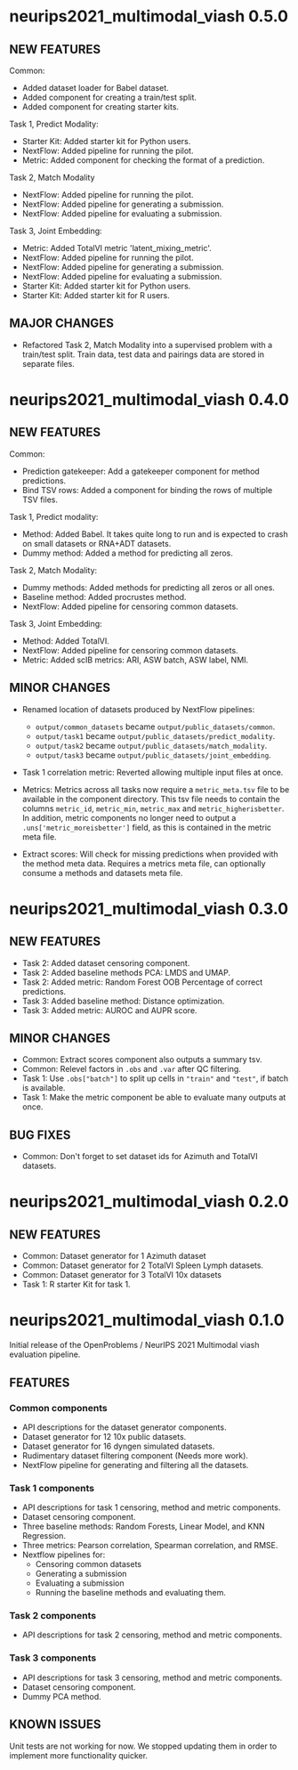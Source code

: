 # neurips2021_multimodal_viash 0.5.0

## NEW FEATURES

Common:
* Added dataset loader for Babel dataset.
* Added component for creating a train/test split.
* Added component for creating starter kits.

Task 1, Predict Modality:
* Starter Kit: Added starter kit for Python users.
* NextFlow: Added pipeline for running the pilot.
* Metric: Added component for checking the format of a prediction.

Task 2, Match Modality
* NextFlow: Added pipeline for running the pilot.
* NextFlow: Added pipeline for generating a submission.
* NextFlow: Added pipeline for evaluating a submission.

Task 3, Joint Embedding:
* Metric: Added TotalVI metric 'latent_mixing_metric'.
* NextFlow: Added pipeline for running the pilot.
* NextFlow: Added pipeline for generating a submission.
* NextFlow: Added pipeline for evaluating a submission.
* Starter Kit: Added starter kit for Python users.
* Starter Kit: Added starter kit for R users.

## MAJOR CHANGES

* Refactored Task 2, Match Modality into a supervised problem with a train/test split.
  Train data, test data and pairings data are stored in separate files.

# neurips2021_multimodal_viash 0.4.0

## NEW FEATURES

Common:
* Prediction gatekeeper: Add a gatekeeper component for method predictions.
* Bind TSV rows: Added a component for binding the rows of multiple TSV files.

Task 1, Predict modality:

* Method: Added Babel. It takes quite long to run and is expected to crash on 
  small datasets or RNA+ADT datasets.
* Dummy method: Added a method for predicting all zeros.

Task 2, Match Modality:

* Dummy methods: Added methods for predicting all zeros or all ones.
* Baseline method: Added procrustes method.
* NextFlow: Added pipeline for censoring common datasets.

Task 3, Joint Embedding:

* Method: Added TotalVI.
* NextFlow: Added pipeline for censoring common datasets.
* Metric: Added scIB metrics: ARI, ASW batch, ASW label, NMI.

## MINOR CHANGES

* Renamed location of datasets produced by NextFlow pipelines:
  - `output/common_datasets` became `output/public_datasets/common`.
  - `output/task1` became `output/public_datasets/predict_modality`.
  - `output/task2` became `output/public_datasets/match_modality`.
  - `output/task3` became `output/public_datasets/joint_embedding`.

* Task 1 correlation metric: Reverted allowing multiple input files at once.

* Metrics: Metrics across all tasks now require a `metric_meta.tsv` file 
  to be available in the component directory. This tsv file needs to 
  contain the columns `metric_id`, `metric_min`, `metric_max` and `metric_higherisbetter`.
  In addition, metric components no longer need to output a `.uns['metric_moreisbetter']` 
  field, as this is contained in the metric meta file.

* Extract scores: Will check for missing predictions when provided with the 
  method meta data. Requires a metrics meta file, can optionally consume
  a methods and datasets meta file.

# neurips2021_multimodal_viash 0.3.0

## NEW FEATURES

* Task 2: Added dataset censoring component.
* Task 2: Added baseline methods PCA: LMDS and UMAP.
* Task 2: Added metric: Random Forest OOB Percentage of correct predictions.
* Task 3: Added baseline method: Distance optimization.
* Task 3: Added metric: AUROC and AUPR score.

## MINOR CHANGES

* Common: Extract scores component also outputs a summary tsv.
* Common: Relevel factors in `.obs` and `.var` after QC filtering.
* Task 1: Use `.obs["batch"]` to split up cells in `"train"` and `"test"`, if batch is available.
* Task 1: Make the metric component be able to evaluate many outputs at once.

## BUG FIXES

* Common: Don't forget to set dataset ids for Azimuth and TotalVI datasets.


# neurips2021_multimodal_viash 0.2.0

## NEW FEATURES

* Common: Dataset generator for 1 Azimuth dataset
* Common: Dataset generator for 2 TotalVI Spleen Lymph datasets.
* Common: Dataset generator for 3 TotalVI 10x datasets
* Task 1: R starter Kit for task 1.


# neurips2021_multimodal_viash 0.1.0

Initial release of the OpenProblems / NeurIPS 2021 Multimodal viash evaluation pipeline.

## FEATURES

### Common components
* API descriptions for the dataset generator components.
* Dataset generator for 12 10x public datasets.
* Dataset generator for 16 dyngen simulated datasets.
* Rudimentary dataset filtering component (Needs more work).
* NextFlow pipeline for generating and filtering all the datasets.

### Task 1 components
* API descriptions for task 1 censoring, method and metric components.
* Dataset censoring component.
* Three baseline methods: Random Forests, Linear Model, and KNN Regression.
* Three metrics: Pearson correlation, Spearman correlation, and RMSE.
* Nextflow pipelines for:
  - Censoring common datasets
  - Generating a submission
  - Evaluating a submission
  - Running the baseline methods and evaluating them.

### Task 2 components
* API descriptions for task 2 censoring, method and metric components.

### Task 3 components
* API descriptions for task 3 censoring, method and metric components.
* Dataset censoring component.
* Dummy PCA method.

## KNOWN ISSUES

Unit tests are not working for now. We stopped updating them in order to implement more functionality quicker.